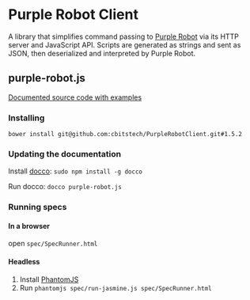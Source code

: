 # Purple Robot Client

A library that simplifies command passing to [Purple Robot](https://github.com/cbitstech/Purple-Robot-Manager)
via its HTTP server and JavaScript API. Scripts are generated as strings and
sent as JSON, then deserialized and interpreted by Purple Robot.

## purple-robot.js

[Documented source code with examples](http://cbitstech.github.io/PurpleRobotClient/docs/purple-robot.html)

### Installing

`bower install git@github.com:cbitstech/PurpleRobotClient.git#1.5.2`

### Updating the documentation

Install [docco](http://jashkenas.github.io/docco/): `sudo npm install -g docco`

Run docco: `docco purple-robot.js`

### Running specs

#### In a browser

open `spec/SpecRunner.html`

#### Headless

1. Install [PhantomJS](http://phantomjs.org/download.html)
2. Run `phantomjs spec/run-jasmine.js spec/SpecRunner.html`
